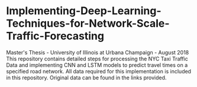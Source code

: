 # Implementing-Deep-Learning-Techniques-for-Network-Scale-Traffic-Forecasting
Master's Thesis - University of Illinois at Urbana Champaign - August 2018
This repository contains detailed steps for processing the NYC Taxi Traffic Data and implementing CNN and LSTM models to predict travel times on a specified road network.
All data required for this implementation is included in this repository. Original data can be found in the links provided.

